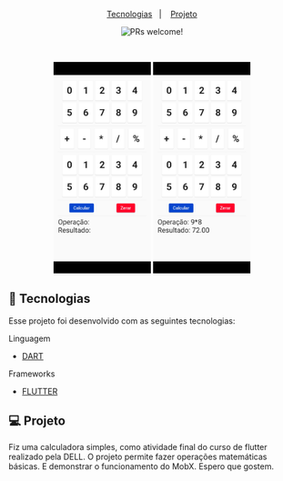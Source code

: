 <p align="center">
  <a href="#-tecnologias">Tecnologias</a>&nbsp;&nbsp;&nbsp;|&nbsp;&nbsp;&nbsp;
  <a href="#-projeto">Projeto</a>
</p>

<p align="center">
 <img src="https://img.shields.io/static/v1?label=PRs&message=welcome&color=49AA26&labelColor=000000" alt="PRs welcome!" />

</p>

<br>

<p align="center">
  <img alt="Calculadora" src="https://github.com/LLR798/calculadora_simples_com_mobx/blob/main/previews/Screenshot1.png?raw=true" width="34%">
  <img alt="Calculadora" src="https://github.com/LLR798/calculadora_simples_com_mobx/blob/main/previews/Screenshot2.png?raw=true" width="34%">
</p>


## 🚀 Tecnologias

Esse projeto foi desenvolvido com as seguintes tecnologias:

Linguagem

- [DART](https://dart.dev/)

Frameworks

- [FLUTTER](https://flutter.dev/)


## 💻 Projeto

Fiz uma calculadora simples, como atividade final do curso de flutter realizado pela DELL. O projeto permite fazer operações matemáticas básicas. E demonstrar o funcionamento do MobX. Espero que gostem.<p align="center">
</p>
